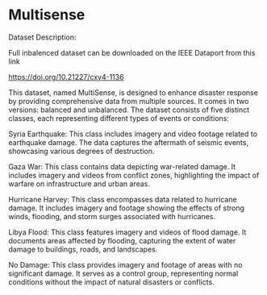 # Multisense

Dataset Description:


Full inbalenced dataset can be downloaded on the IEEE Dataport from this link

https://doi.org/10.21227/cxy4-1136

This dataset, named MultiSense, is designed to enhance disaster response by providing comprehensive data from multiple sources. It comes in two versions: balanced and unbalanced. The dataset consists of five distinct classes, each representing different types of events or conditions:

Syria Earthquake: This class includes imagery and video footage related to earthquake damage. The data captures the aftermath of seismic events, showcasing various degrees of destruction.

Gaza War: This class contains data depicting war-related damage. It includes imagery and videos from conflict zones, highlighting the impact of warfare on infrastructure and urban areas.

Hurricane Harvey: This class encompasses data related to hurricane damage. It includes imagery and footage showing the effects of strong winds, flooding, and storm surges associated with hurricanes.

Libya Flood: This class features imagery and videos of flood damage. It documents areas affected by flooding, capturing the extent of water damage to buildings, roads, and landscapes.

No Damage: This class provides imagery and footage of areas with no significant damage. It serves as a control group, representing normal conditions without the impact of natural disasters or conflicts.
